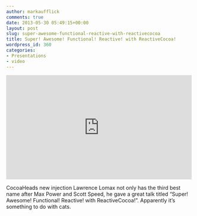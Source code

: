 ```yaml
---
author: markaufflick
comments: true
date: 2013-05-30 05:49:15+00:00
layout: post
slug: super-awesome-functional-reactive-with-reactivecocoa
title: Super! Awesome! Functional! Reactive! with ReactiveCocoa!
wordpress_id: 360
categories:
- Presentations
- video
---
```


<iframe src="https://player.vimeo.com/video/152565195" width="500" height="281" frameborder="0" webkitallowfullscreen mozallowfullscreen allowfullscreen></iframe>

CocoaHeads new injection Lawrence Lomax not only has the third best name after Max Power and Scott Speed, he gave a great talk titled “Super! Awesome! Functional! Reactive! with ReactiveCocoa!”. Apparently it’s something to do with cats.
